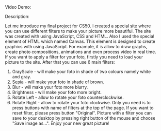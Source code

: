 Video Demo:

Description:

Let me introduce my final project for CS50.
I created a special site where you can use different filters to make your picture more beautiful. The site was created with using JavaScript, CSS and HTML. Also I used the special element of HTML which named Canvas. This element is designed to create graphics with using JavaScript. For example, it is allow to draw graphs, create photo compositions, animations and even process video in real time.
If you want to apply a filter for your foto, firstly you need to load your picture to the site. After that you can use 6 main filters: 
1. GrayScale - will make your foto in shade of two colours namely white and gray.
2. Sepia - will make your foto in shade of brown.
3. Blur - will make your foto more blurry.
4. Brightness - will make your foto more bright.
5. Rotate Left - allow to rotate your foto counterclockwise.
6. Rotate Right - allow to rotate your foto clockwise.
Only you need is to press buttons with name of filters at the top of the page. If you want to reset filter, please press button "Original". Picture with a filter you can save to your desktop by pressing right button of the mouse and choose "Save image as...".
Enjoy your new great picture!


